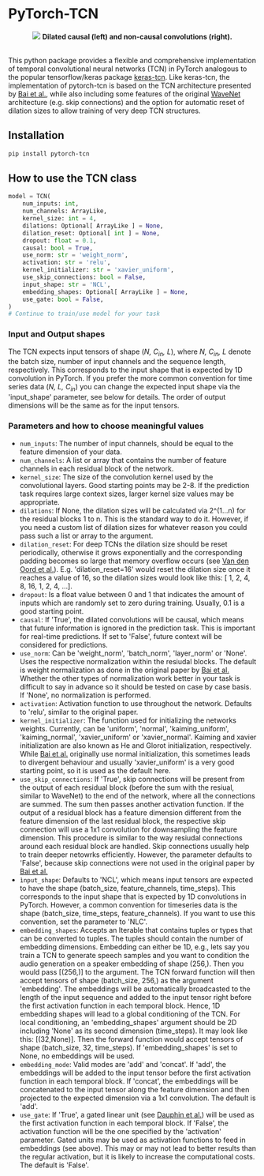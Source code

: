 # PyTorch-TCN

<p align="center">
  <img src="https://raw.githubusercontent.com/paul-krug/pytorch-tcn/main/misc/tcn_images.jpg">
  <b>Dilated causal (left) and non-causal convolutions (right).</b><br><br>
</p>

This python package provides a flexible and comprehensive implementation of temporal convolutional neural networks (TCN) in PyTorch analogous to the popular tensorflow/keras package [keras-tcn](https://github.com/philipperemy/keras-tcn). Like keras-tcn, the implementation of pytorch-tcn is based on the TCN architecture presented by [Bai et al.](https://arxiv.org/abs/1803.01271), while also including some features of the original [WaveNet](https://arxiv.org/pdf/1609.03499.pdf) architecture (e.g. skip connections) and the option for automatic reset of dilation sizes to allow training of very deep TCN structures.

## Installation

```bash
pip install pytorch-tcn
```

## How to use the TCN class

```python
model = TCN(
    num_inputs: int,
    num_channels: ArrayLike,
    kernel_size: int = 4,
    dilations: Optional[ ArrayLike ] = None,
    dilation_reset: Optional[ int ] = None,
    dropout: float = 0.1,
    causal: bool = True,
    use_norm: str = 'weight_norm',
    activation: str = 'relu',
    kernel_initializer: str = 'xavier_uniform',
    use_skip_connections: bool = False,
    input_shape: str = 'NCL',
    embedding_shapes: Optional[ ArrayLike ] = None,
    use_gate: bool = False,
)
# Continue to train/use model for your task
```

### Input and Output shapes

The TCN expects input tensors of shape (*N, C<sub>in</sub>, L*), where *N, C<sub>in</sub>, L* denote  the batch size, number of input channels and the sequence length, respectively. This corresponds to the input shape that is expected by 1D convolution in PyTorch. If you prefer the more common convention for time series data (*N, L, C<sub>in</sub>*) you can change the expected input shape via the 'input_shape' parameter, see below for details.
The order of output dimensions will be the same as for the input tensors.

### Parameters and how to choose meaningful values

- `num_inputs`: The number of input channels, should be equal to the feature dimension of your data.
- `num_channels`: A list or array that contains the number of feature channels in each residual block of the network.
- `kernel_size`: The size of the convolution kernel used by the convolutional layers. Good starting points may be 2-8. If the prediction task requires large context sizes, larger kernel size values may be appropriate.
- `dilations`: If None, the dilation sizes will be calculated via 2^(1...n) for the residual blocks 1 to n. This is the standard way to do it. However, if you need a custom list of dilation sizes for whatever reason you could pass such a list or array to the argument.
- `dilation_reset`: For deep TCNs the dilation size should be reset periodically, otherwise it grows exponentially and the corresponding padding becomes so large that memory overflow occurs (see [Van den Oord et al.](https://arxiv.org/pdf/1609.03499.pdf)). E.g. 'dilation_reset=16' would reset the dilation size once it reaches a value of 16, so the dilation sizes would look like this: [ 1, 2, 4, 8, 16, 1, 2, 4, ...].
- `dropout`: Is a float value between 0 and 1 that indicates the amount of inputs which are randomly set to zero during training. Usually, 0.1 is a good starting point.
- `causal`: If 'True', the dilated convolutions will be causal, which means that future information is ignored in the prediction task. This is important for real-time predictions. If set to 'False', future context will be considered for predictions.
- `use_norm`: Can be 'weight_norm', 'batch_norm', 'layer_norm' or 'None'. Uses the respective normalization within the resiudal blocks. The default is weight normalization as done in the original paper by [Bai et al.](https://arxiv.org/abs/1803.01271) Whether the other types of normalization work better in your task is difficult to say in advance so it should be tested on case by case basis. If 'None', no normalization is performed.
- `activation`: Activation function to use throughout the network. Defaults to 'relu', similar to the original paper.
- `kernel_initializer`: The function used for initializing the networks weights. Currently, can be 'uniform', 'normal', 'kaiming_uniform', 'kaiming_normal', 'xavier_uniform' or 'xavier_normal'. Kaiming and xavier initialization are also known as He and Glorot initialization, respectively. While [Bai et al.](https://arxiv.org/abs/1803.01271) originally use normal initialization, this sometimes leads to divergent behaviour and usually 'xavier_uniform' is a very good starting point, so it is used as the default here.
- `use_skip_connections`: If 'True', skip connections will be present from the output of each residual block (before the sum with the resiual, similar to WaveNet) to the end of the network, where all the connections are summed. The sum then passes another activation function. If the output of a residual block has a feature dimension different from the feature dimension of the last residual block, the respective skip connection will use a 1x1 convolution for downsampling the feature dimension. This procedure is similar to the way resiudal connections around each residual block are handled. Skip connections usually help to train deeper netowrks efficiently. However, the parameter defaults to 'False', because skip connections were not used in the original paper by [Bai et al.](https://arxiv.org/abs/1803.01271)
- `ìnput_shape`: Defaults to 'NCL', which means input tensors are expected to have the shape (batch_size, feature_channels, time_steps). This corresponds to the input shape that is expected by 1D convolutions in PyTorch. However, a common convention for timeseries data is the shape (batch_size, time_steps, feature_channels). If you want to use this convention, set the parameter to 'NLC'.
- `embedding_shapes`: Accepts an Iterable that contains tuples or types that can be converted to tuples. The tuples should contain the number of embedding dimensions. Embedding can either be 1D, e.g., lets say you train a TCN to generate speech samples and you want to condition the audio generation on a speaker embedding of shape (256,). Then you would pass [(256,)] to the argument. The TCN forward function will then accept tensors of shape (batch_size, 256,) as the argument 'embedding'. The embeddings will be automatically broadcasted to the length of the input sequence and added to the input tensor right before the first activation function in each temporal block. Hence, 1D embedding shapes will lead to a global conditioning of the TCN. For local conditioning, an 'embedding_shapes' argument should be 2D including 'None' as its second dimension (time_steps). It may look like this: [(32,None)]. Then the forward function would accept tensors of shape (batch_size, 32, time_steps). If 'embedding_shapes' is set to None, no embeddings will be used.
- `embedding_mode`: Valid modes are 'add' and 'concat'. If 'add', the embeddings will be added to the input tensor before the first activation function in each temporal block. If 'concat', the embeddings will be concatenated to the input tensor along the feature dimension and then projected to the expected dimension via a 1x1 convolution. The default is 'add'.
- `use_gate`: If 'True', a gated linear unit (see [Dauphin et al.](https://arxiv.org/abs/1612.08083)) will be used as the first activation function in each temporal block. If 'False', the activation function will be the one specified by the 'activation' parameter. Gated units may be used as activation functions to feed in embeddings (see above). This may or may not lead to better results than the regular activation, but it is likely to increase the computational costs. The default is 'False'.
